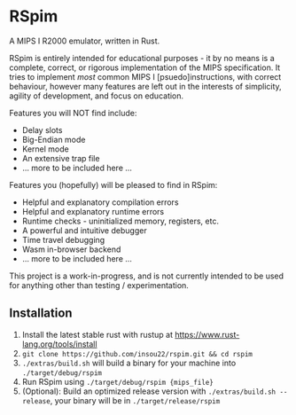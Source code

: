 # RSpim

A MIPS I R2000 emulator, written in Rust.

RSpim is entirely intended for educational purposes - it by no means is a complete, correct, or rigorous implementation of the MIPS specification. It tries to implement *most* common MIPS I \[psuedo\]instructions, with correct behaviour, however many features are left out in the interests of simplicity, agility of development, and focus on education.

Features you will NOT find include:
- Delay slots
- Big-Endian mode
- Kernel mode
- An extensive trap file
- ... more to be included here ...

Features you (hopefully) will be pleased to find in RSpim:
- Helpful and explanatory compilation errors
- Helpful and explanatory runtime errors
- Runtime checks - uninitialized memory, registers, etc.
- A powerful and intuitive debugger
- Time travel debugging
- Wasm in-browser backend
- ... more to be included here ...

This project is a work-in-progress, and is not currently intended to be used for anything other than testing / experimentation.


## Installation

1. Install the latest stable rust with rustup at https://www.rust-lang.org/tools/install
2. `git clone https://github.com/insou22/rspim.git && cd rspim`
3. `./extras/build.sh` will build a binary for your machine into `./target/debug/rspim`
4. Run RSpim using `./target/debug/rspim {mips_file}`
5. (Optional): Build an optimized release version with `./extras/build.sh --release`, your binary will be in `./target/release/rspim`